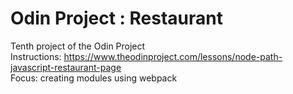 # Odin Project : Restaurant

Tenth project of the Odin Project <br />
Instructions: https://www.theodinproject.com/lessons/node-path-javascript-restaurant-page <br />
Focus: creating modules using webpack <br />
